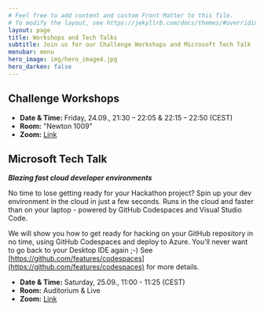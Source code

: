 ```yaml
---
# Feel free to add content and custom Front Matter to this file.
# To modify the layout, see https://jekyllrb.com/docs/themes/#overriding-theme-defaults
layout: page
title: Workshops and Tech Talks
subtitle: Join us for our Challenge Workshops and Microsoft Tech Talk
menubar: menu
hero_image: img/hero_image4.jpg
hero_darken: false
---
```


## Challenge Workshops

- **Date & Time:** Friday, 24.09., 21:30 – 22:05 & 22:15 – 22:50 (CEST)
- **Room:** "Newton 1009"
- **Zoom:** [Link](https://us02web.zoom.us/j/87151157439?pwd=THIrakRwV0NWdVJJSnFtL2t2c0Jadz09)

## Microsoft Tech Talk

**_Blazing fast cloud developer environments_**

No time to lose getting ready for your Hackathon project? Spin up your dev environment in the cloud in just a few seconds. Runs in the cloud and faster than on your laptop - powered by GitHub Codespaces and Visual Studio Code.

We will show you how to get ready for hacking on your GitHub repository in no time, using GitHub Codespaces and deploy to Azure. You'll never want to go back to your Desktop IDE again ;-) See [https://github.com/features/codespaces](https://github.com/features/codespaces) for more details.

- **Date & Time:** Saturday, 25.09., 11:00 - 11:25 (CEST)
- **Room:** Auditorium & Live
- **Zoom:** [Link](https://youtu.be/sJsgJJUC4rY)
